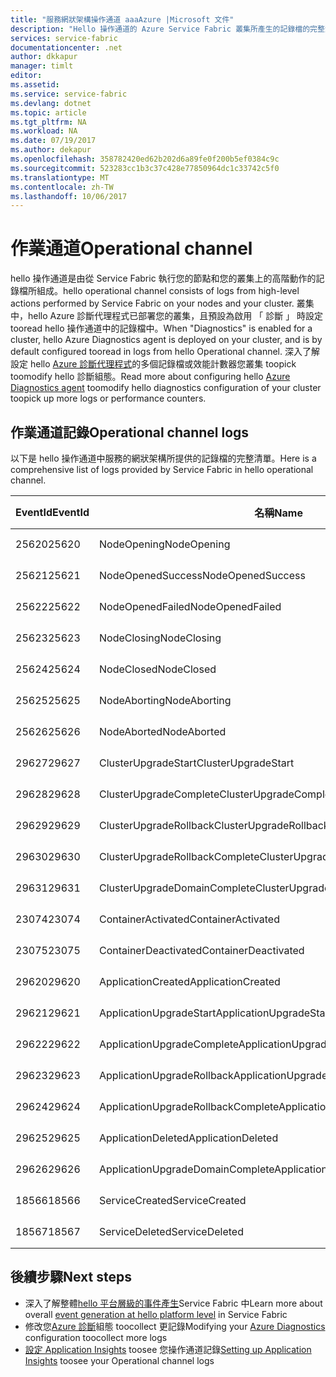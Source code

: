 ```yaml
---
title: "服務網狀架構操作通道 aaaAzure |Microsoft 文件"
description: "Hello 操作通道的 Azure Service Fabric 叢集所產生的記錄檔的完整清單。"
services: service-fabric
documentationcenter: .net
author: dkkapur
manager: timlt
editor: 
ms.assetid: 
ms.service: service-fabric
ms.devlang: dotnet
ms.topic: article
ms.tgt_pltfrm: NA
ms.workload: NA
ms.date: 07/19/2017
ms.author: dekapur
ms.openlocfilehash: 358782420ed62b202d6a89fe0f200b5ef0384c9c
ms.sourcegitcommit: 523283cc1b3c37c428e77850964dc1c33742c5f0
ms.translationtype: MT
ms.contentlocale: zh-TW
ms.lasthandoff: 10/06/2017
---
```

# <a name="operational-channel"></a><span data-ttu-id="8280a-103">作業通道</span><span class="sxs-lookup"><span data-stu-id="8280a-103">Operational channel</span></span> 

<span data-ttu-id="8280a-104">hello 操作通道是由從 Service Fabric 執行您的節點和您的叢集上的高階動作的記錄檔所組成。</span><span class="sxs-lookup"><span data-stu-id="8280a-104">hello operational channel consists of logs from high-level actions performed by Service Fabric on your nodes and your cluster.</span></span> <span data-ttu-id="8280a-105">叢集中，hello Azure 診斷代理程式已部署您的叢集，且預設為啟用 「 診斷 」 時設定 tooread hello 操作通道中的記錄檔中。</span><span class="sxs-lookup"><span data-stu-id="8280a-105">When "Diagnostics" is enabled for a cluster, hello Azure Diagnostics agent is deployed on your cluster, and is by default configured tooread in logs from hello Operational channel.</span></span> <span data-ttu-id="8280a-106">深入了解設定 hello [Azure 診斷代理程式](service-fabric-diagnostics-event-aggregation-wad.md)的多個記錄檔或效能計數器您叢集 toopick toomodify hello 診斷組態。</span><span class="sxs-lookup"><span data-stu-id="8280a-106">Read more about configuring hello [Azure Diagnostics agent](service-fabric-diagnostics-event-aggregation-wad.md) toomodify hello diagnostics configuration of your cluster toopick up more logs or performance counters.</span></span> 

## <a name="operational-channel-logs"></a><span data-ttu-id="8280a-107">作業通道記錄</span><span class="sxs-lookup"><span data-stu-id="8280a-107">Operational channel logs</span></span> 

<span data-ttu-id="8280a-108">以下是 hello 操作通道中服務的網狀架構所提供的記錄檔的完整清單。</span><span class="sxs-lookup"><span data-stu-id="8280a-108">Here is a comprehensive list of logs provided by Service Fabric in hello operational channel.</span></span> 

| <span data-ttu-id="8280a-109">EventId</span><span class="sxs-lookup"><span data-stu-id="8280a-109">EventId</span></span> | <span data-ttu-id="8280a-110">名稱</span><span class="sxs-lookup"><span data-stu-id="8280a-110">Name</span></span> | <span data-ttu-id="8280a-111">來源 (工作)</span><span class="sxs-lookup"><span data-stu-id="8280a-111">Source (Task)</span></span> | <span data-ttu-id="8280a-112">等級</span><span class="sxs-lookup"><span data-stu-id="8280a-112">Level</span></span> |
| --- | --- | --- | --- |
| <span data-ttu-id="8280a-113">25620</span><span class="sxs-lookup"><span data-stu-id="8280a-113">25620</span></span> | <span data-ttu-id="8280a-114">NodeOpening</span><span class="sxs-lookup"><span data-stu-id="8280a-114">NodeOpening</span></span> | <span data-ttu-id="8280a-115">FabricNode</span><span class="sxs-lookup"><span data-stu-id="8280a-115">FabricNode</span></span> | <span data-ttu-id="8280a-116">資訊</span><span class="sxs-lookup"><span data-stu-id="8280a-116">Informational</span></span> |
| <span data-ttu-id="8280a-117">25621</span><span class="sxs-lookup"><span data-stu-id="8280a-117">25621</span></span> | <span data-ttu-id="8280a-118">NodeOpenedSuccess</span><span class="sxs-lookup"><span data-stu-id="8280a-118">NodeOpenedSuccess</span></span> | <span data-ttu-id="8280a-119">FabricNode</span><span class="sxs-lookup"><span data-stu-id="8280a-119">FabricNode</span></span> | <span data-ttu-id="8280a-120">資訊</span><span class="sxs-lookup"><span data-stu-id="8280a-120">Informational</span></span> |
| <span data-ttu-id="8280a-121">25622</span><span class="sxs-lookup"><span data-stu-id="8280a-121">25622</span></span> | <span data-ttu-id="8280a-122">NodeOpenedFailed</span><span class="sxs-lookup"><span data-stu-id="8280a-122">NodeOpenedFailed</span></span> | <span data-ttu-id="8280a-123">FabricNode</span><span class="sxs-lookup"><span data-stu-id="8280a-123">FabricNode</span></span> | <span data-ttu-id="8280a-124">資訊</span><span class="sxs-lookup"><span data-stu-id="8280a-124">Informational</span></span> |
| <span data-ttu-id="8280a-125">25623</span><span class="sxs-lookup"><span data-stu-id="8280a-125">25623</span></span> | <span data-ttu-id="8280a-126">NodeClosing</span><span class="sxs-lookup"><span data-stu-id="8280a-126">NodeClosing</span></span> | <span data-ttu-id="8280a-127">FabricNode</span><span class="sxs-lookup"><span data-stu-id="8280a-127">FabricNode</span></span> | <span data-ttu-id="8280a-128">資訊</span><span class="sxs-lookup"><span data-stu-id="8280a-128">Informational</span></span> |
| <span data-ttu-id="8280a-129">25624</span><span class="sxs-lookup"><span data-stu-id="8280a-129">25624</span></span> | <span data-ttu-id="8280a-130">NodeClosed</span><span class="sxs-lookup"><span data-stu-id="8280a-130">NodeClosed</span></span> | <span data-ttu-id="8280a-131">FabricNode</span><span class="sxs-lookup"><span data-stu-id="8280a-131">FabricNode</span></span> | <span data-ttu-id="8280a-132">資訊</span><span class="sxs-lookup"><span data-stu-id="8280a-132">Informational</span></span> |
| <span data-ttu-id="8280a-133">25625</span><span class="sxs-lookup"><span data-stu-id="8280a-133">25625</span></span> | <span data-ttu-id="8280a-134">NodeAborting</span><span class="sxs-lookup"><span data-stu-id="8280a-134">NodeAborting</span></span> | <span data-ttu-id="8280a-135">FabricNode</span><span class="sxs-lookup"><span data-stu-id="8280a-135">FabricNode</span></span> | <span data-ttu-id="8280a-136">資訊</span><span class="sxs-lookup"><span data-stu-id="8280a-136">Informational</span></span> |
| <span data-ttu-id="8280a-137">25626</span><span class="sxs-lookup"><span data-stu-id="8280a-137">25626</span></span> | <span data-ttu-id="8280a-138">NodeAborted</span><span class="sxs-lookup"><span data-stu-id="8280a-138">NodeAborted</span></span> | <span data-ttu-id="8280a-139">FabricNode</span><span class="sxs-lookup"><span data-stu-id="8280a-139">FabricNode</span></span> | <span data-ttu-id="8280a-140">資訊</span><span class="sxs-lookup"><span data-stu-id="8280a-140">Informational</span></span> |
| <span data-ttu-id="8280a-141">29627</span><span class="sxs-lookup"><span data-stu-id="8280a-141">29627</span></span> | <span data-ttu-id="8280a-142">ClusterUpgradeStart</span><span class="sxs-lookup"><span data-stu-id="8280a-142">ClusterUpgradeStart</span></span> | <span data-ttu-id="8280a-143">CM</span><span class="sxs-lookup"><span data-stu-id="8280a-143">CM</span></span> | <span data-ttu-id="8280a-144">資訊</span><span class="sxs-lookup"><span data-stu-id="8280a-144">Informational</span></span> |
| <span data-ttu-id="8280a-145">29628</span><span class="sxs-lookup"><span data-stu-id="8280a-145">29628</span></span> | <span data-ttu-id="8280a-146">ClusterUpgradeComplete</span><span class="sxs-lookup"><span data-stu-id="8280a-146">ClusterUpgradeComplete</span></span> | <span data-ttu-id="8280a-147">CM</span><span class="sxs-lookup"><span data-stu-id="8280a-147">CM</span></span> | <span data-ttu-id="8280a-148">資訊</span><span class="sxs-lookup"><span data-stu-id="8280a-148">Informational</span></span> |
| <span data-ttu-id="8280a-149">29629</span><span class="sxs-lookup"><span data-stu-id="8280a-149">29629</span></span> | <span data-ttu-id="8280a-150">ClusterUpgradeRollback</span><span class="sxs-lookup"><span data-stu-id="8280a-150">ClusterUpgradeRollback</span></span> | <span data-ttu-id="8280a-151">CM</span><span class="sxs-lookup"><span data-stu-id="8280a-151">CM</span></span> | <span data-ttu-id="8280a-152">資訊</span><span class="sxs-lookup"><span data-stu-id="8280a-152">Informational</span></span> |
| <span data-ttu-id="8280a-153">29630</span><span class="sxs-lookup"><span data-stu-id="8280a-153">29630</span></span> | <span data-ttu-id="8280a-154">ClusterUpgradeRollbackComplete</span><span class="sxs-lookup"><span data-stu-id="8280a-154">ClusterUpgradeRollbackComplete</span></span> | <span data-ttu-id="8280a-155">CM</span><span class="sxs-lookup"><span data-stu-id="8280a-155">CM</span></span> | <span data-ttu-id="8280a-156">資訊</span><span class="sxs-lookup"><span data-stu-id="8280a-156">Informational</span></span> |
| <span data-ttu-id="8280a-157">29631</span><span class="sxs-lookup"><span data-stu-id="8280a-157">29631</span></span> | <span data-ttu-id="8280a-158">ClusterUpgradeDomainComplete</span><span class="sxs-lookup"><span data-stu-id="8280a-158">ClusterUpgradeDomainComplete</span></span> | <span data-ttu-id="8280a-159">CM</span><span class="sxs-lookup"><span data-stu-id="8280a-159">CM</span></span> | <span data-ttu-id="8280a-160">資訊</span><span class="sxs-lookup"><span data-stu-id="8280a-160">Informational</span></span> |
| <span data-ttu-id="8280a-161">23074</span><span class="sxs-lookup"><span data-stu-id="8280a-161">23074</span></span> | <span data-ttu-id="8280a-162">ContainerActivated</span><span class="sxs-lookup"><span data-stu-id="8280a-162">ContainerActivated</span></span> | <span data-ttu-id="8280a-163">裝載</span><span class="sxs-lookup"><span data-stu-id="8280a-163">Hosting</span></span> | <span data-ttu-id="8280a-164">資訊</span><span class="sxs-lookup"><span data-stu-id="8280a-164">Informational</span></span> |
| <span data-ttu-id="8280a-165">23075</span><span class="sxs-lookup"><span data-stu-id="8280a-165">23075</span></span> | <span data-ttu-id="8280a-166">ContainerDeactivated</span><span class="sxs-lookup"><span data-stu-id="8280a-166">ContainerDeactivated</span></span> | <span data-ttu-id="8280a-167">裝載</span><span class="sxs-lookup"><span data-stu-id="8280a-167">Hosting</span></span> | <span data-ttu-id="8280a-168">資訊</span><span class="sxs-lookup"><span data-stu-id="8280a-168">Informational</span></span> |
| <span data-ttu-id="8280a-169">29620</span><span class="sxs-lookup"><span data-stu-id="8280a-169">29620</span></span> | <span data-ttu-id="8280a-170">ApplicationCreated</span><span class="sxs-lookup"><span data-stu-id="8280a-170">ApplicationCreated</span></span> | <span data-ttu-id="8280a-171">CM</span><span class="sxs-lookup"><span data-stu-id="8280a-171">CM</span></span> | <span data-ttu-id="8280a-172">資訊</span><span class="sxs-lookup"><span data-stu-id="8280a-172">Informational</span></span> |
| <span data-ttu-id="8280a-173">29621</span><span class="sxs-lookup"><span data-stu-id="8280a-173">29621</span></span> | <span data-ttu-id="8280a-174">ApplicationUpgradeStart</span><span class="sxs-lookup"><span data-stu-id="8280a-174">ApplicationUpgradeStart</span></span> | <span data-ttu-id="8280a-175">CM</span><span class="sxs-lookup"><span data-stu-id="8280a-175">CM</span></span> | <span data-ttu-id="8280a-176">資訊</span><span class="sxs-lookup"><span data-stu-id="8280a-176">Informational</span></span> |
| <span data-ttu-id="8280a-177">29622</span><span class="sxs-lookup"><span data-stu-id="8280a-177">29622</span></span> | <span data-ttu-id="8280a-178">ApplicationUpgradeComplete</span><span class="sxs-lookup"><span data-stu-id="8280a-178">ApplicationUpgradeComplete</span></span> | <span data-ttu-id="8280a-179">CM</span><span class="sxs-lookup"><span data-stu-id="8280a-179">CM</span></span> | <span data-ttu-id="8280a-180">資訊</span><span class="sxs-lookup"><span data-stu-id="8280a-180">Informational</span></span> |
| <span data-ttu-id="8280a-181">29623</span><span class="sxs-lookup"><span data-stu-id="8280a-181">29623</span></span> | <span data-ttu-id="8280a-182">ApplicationUpgradeRollback</span><span class="sxs-lookup"><span data-stu-id="8280a-182">ApplicationUpgradeRollback</span></span> | <span data-ttu-id="8280a-183">CM</span><span class="sxs-lookup"><span data-stu-id="8280a-183">CM</span></span> | <span data-ttu-id="8280a-184">資訊</span><span class="sxs-lookup"><span data-stu-id="8280a-184">Informational</span></span> |
| <span data-ttu-id="8280a-185">29624</span><span class="sxs-lookup"><span data-stu-id="8280a-185">29624</span></span> | <span data-ttu-id="8280a-186">ApplicationUpgradeRollbackComplete</span><span class="sxs-lookup"><span data-stu-id="8280a-186">ApplicationUpgradeRollbackComplete</span></span> | <span data-ttu-id="8280a-187">CM</span><span class="sxs-lookup"><span data-stu-id="8280a-187">CM</span></span> | <span data-ttu-id="8280a-188">資訊</span><span class="sxs-lookup"><span data-stu-id="8280a-188">Informational</span></span> |
| <span data-ttu-id="8280a-189">29625</span><span class="sxs-lookup"><span data-stu-id="8280a-189">29625</span></span> | <span data-ttu-id="8280a-190">ApplicationDeleted</span><span class="sxs-lookup"><span data-stu-id="8280a-190">ApplicationDeleted</span></span> | <span data-ttu-id="8280a-191">CM</span><span class="sxs-lookup"><span data-stu-id="8280a-191">CM</span></span> | <span data-ttu-id="8280a-192">資訊</span><span class="sxs-lookup"><span data-stu-id="8280a-192">Informational</span></span> |
| <span data-ttu-id="8280a-193">29626</span><span class="sxs-lookup"><span data-stu-id="8280a-193">29626</span></span> | <span data-ttu-id="8280a-194">ApplicationUpgradeDomainComplete</span><span class="sxs-lookup"><span data-stu-id="8280a-194">ApplicationUpgradeDomainComplete</span></span> | <span data-ttu-id="8280a-195">CM</span><span class="sxs-lookup"><span data-stu-id="8280a-195">CM</span></span> | <span data-ttu-id="8280a-196">資訊</span><span class="sxs-lookup"><span data-stu-id="8280a-196">Informational</span></span> |
| <span data-ttu-id="8280a-197">18566</span><span class="sxs-lookup"><span data-stu-id="8280a-197">18566</span></span> | <span data-ttu-id="8280a-198">ServiceCreated</span><span class="sxs-lookup"><span data-stu-id="8280a-198">ServiceCreated</span></span> | <span data-ttu-id="8280a-199">FM</span><span class="sxs-lookup"><span data-stu-id="8280a-199">FM</span></span> | <span data-ttu-id="8280a-200">資訊</span><span class="sxs-lookup"><span data-stu-id="8280a-200">Informational</span></span> |
| <span data-ttu-id="8280a-201">18567</span><span class="sxs-lookup"><span data-stu-id="8280a-201">18567</span></span> | <span data-ttu-id="8280a-202">ServiceDeleted</span><span class="sxs-lookup"><span data-stu-id="8280a-202">ServiceDeleted</span></span> | <span data-ttu-id="8280a-203">FM</span><span class="sxs-lookup"><span data-stu-id="8280a-203">FM</span></span> | <span data-ttu-id="8280a-204">資訊</span><span class="sxs-lookup"><span data-stu-id="8280a-204">Informational</span></span> |

## <a name="next-steps"></a><span data-ttu-id="8280a-205">後續步驟</span><span class="sxs-lookup"><span data-stu-id="8280a-205">Next steps</span></span>

* <span data-ttu-id="8280a-206">深入了解整體[hello 平台層級的事件產生](service-fabric-diagnostics-event-generation-infra.md)Service Fabric 中</span><span class="sxs-lookup"><span data-stu-id="8280a-206">Learn more about overall [event generation at hello platform level](service-fabric-diagnostics-event-generation-infra.md) in Service Fabric</span></span>
* <span data-ttu-id="8280a-207">修改您[Azure 診斷](service-fabric-diagnostics-event-aggregation-wad.md)組態 toocollect 更記錄</span><span class="sxs-lookup"><span data-stu-id="8280a-207">Modifying your [Azure Diagnostics](service-fabric-diagnostics-event-aggregation-wad.md) configuration toocollect more logs</span></span>
* <span data-ttu-id="8280a-208">[設定 Application Insights](service-fabric-diagnostics-event-analysis-appinsights.md) toosee 您操作通道記錄</span><span class="sxs-lookup"><span data-stu-id="8280a-208">[Setting up Application Insights](service-fabric-diagnostics-event-analysis-appinsights.md) toosee your Operational channel logs</span></span>
